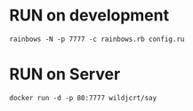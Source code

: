 # RUN on development

    rainbows -N -p 7777 -c rainbows.rb config.ru

# RUN on Server

    docker run -d -p 80:7777 wildjcrt/say
